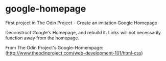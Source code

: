 # google-homepage
First project in The Odin Project - Create an imitation Google Homepage

Deconstruct Google's Homepage, and rebuild it.  Links will not necessarily function away from the homepage.  


From The Odin Project's Google-Homempage:  (http://www.theodinproject.com/web-development-101/html-css)
